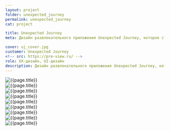 ```yaml
---
layout: project
folder: unexpected_journey
permalink: unexpected_journey
cat: project

title: Unexpected Journey
meta: Дизайн развлекательного приложения Unexpected Journey, которое строит интересные маршруты по городу.

cover: uj_cover.jpg
customer: Unexpected Journey
<!-- src: https://pre-view.ru/ -->
role: UX-дизайн, UI-дизайн
description: Дизайн развлекательного приложения Unexpected Journey, которое строит интересные маршруты по городу.
---
```


<!-- ![{{page.title}} - скриншот 1]({{site.baseurl}}/img/project_img/{{page.folder}}/uj_lojp.png) -->
<div class="row">
  <div class="col-md-6"><img src="{{site.baseurl}}/img/project_img/{{page.folder}}/uj_1.jpg" alt="{{page.title}}"></div>
  <div class="col-md-6"><img src="{{site.baseurl}}/img/project_img/{{page.folder}}/uj_2.jpg" alt="{{page.title}}"></div>
  <div class="col-md-6"><img src="{{site.baseurl}}/img/project_img/{{page.folder}}/uj_3.jpg" alt="{{page.title}}"></div>
  <div class="col-md-6"><img src="{{site.baseurl}}/img/project_img/{{page.folder}}/uj_4.jpg" alt="{{page.title}}"></div>
  <div class="col-md-6"><img src="{{site.baseurl}}/img/project_img/{{page.folder}}/uj_5.jpg" alt="{{page.title}}"></div>
  <div class="col-md-6"><img src="{{site.baseurl}}/img/project_img/{{page.folder}}/uj_6.jpg" alt="{{page.title}}"></div>
  <div class="col-md-6"><img src="{{site.baseurl}}/img/project_img/{{page.folder}}/uj_7.jpg" alt="{{page.title}}"></div>
  <div class="col-md-6"><img src="{{site.baseurl}}/img/project_img/{{page.folder}}/uj_8.jpg" alt="{{page.title}}"></div>
  <div class="col-md-6"><img src="{{site.baseurl}}/img/project_img/{{page.folder}}/uj_9.jpg" alt="{{page.title}}"></div>
</div>

<!-- ![{{page.title}} - скриншот 1]({{site.baseurl}}/img/project_img/{{page.folder}}/uj_1.jpg)
![{{page.title}} - скриншот 2]({{site.baseurl}}/img/project_img/{{page.folder}}/uj_2.jpg)
![{{page.title}} - скриншот 3]({{site.baseurl}}/img/project_img/{{page.folder}}/uj_3.jpg)
![{{page.title}} - скриншот 4]({{site.baseurl}}/img/project_img/{{page.folder}}/uj_4.jpg)
![{{page.title}} - скриншот 5]({{site.baseurl}}/img/project_img/{{page.folder}}/uj_5.jpg)
![{{page.title}} - скриншот 6]({{site.baseurl}}/img/project_img/{{page.folder}}/uj_6.jpg)
![{{page.title}} - скриншот 7]({{site.baseurl}}/img/project_img/{{page.folder}}/uj_7.jpg)
![{{page.title}} - скриншот 8]({{site.baseurl}}/img/project_img/{{page.folder}}/uj_8.jpg)
![{{page.title}} - скриншот 9]({{site.baseurl}}/img/project_img/{{page.folder}}/uj_9.jpg) -->


